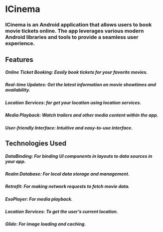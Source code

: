 # ICinema
### ICinema is an Android application that allows users to book movie tickets online. The app leverages various modern Android libraries and tools to provide a seamless user experience.
## Features
##### Online Ticket Booking: Easily book tickets for your favorite movies.
##### Real-time Updates: Get the latest information on movie showtimes and availability.
##### Location Services: for get your location using location services.
##### Media Playback: Watch trailers and other media content within the app.
##### User-friendly Interface: Intuitive and easy-to-use interface.
## Technologies Used
##### DataBinding: For binding UI components in layouts to data sources in your app.
##### Realm Database: For local data storage and management.
##### Retrofit: For making network requests to fetch movie data.
##### ExoPlayer: For media playback.
##### Location Services: To get the user’s current location.
##### Glide: For image loading and caching.
